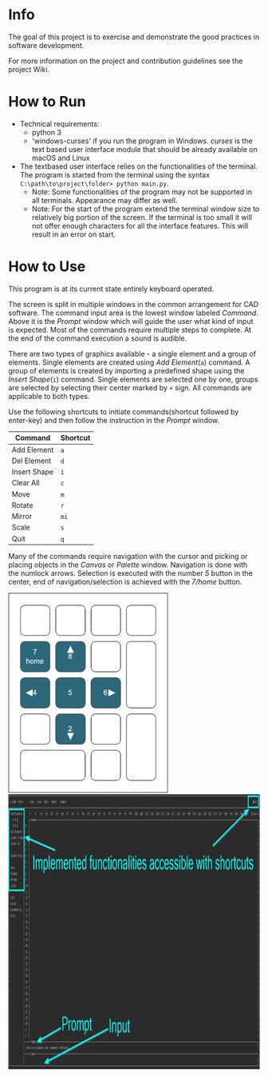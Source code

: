 # Info
The goal of this project is to exercise and demonstrate the good practices in software development.

For more information on the project and contribution guidelines see the project Wiki.

# How to Run

- Technical requirements:
  - python 3
  - 'windows-curses' if you run the program in Windows. _curses_ is the text based user interface module that should be 
  already available on macOS and Linux
- The textbased user interface relies on the functionalities of the terminal. The program is started from the
terminal using the syntax `C:\path\to\project\folder> python main.py`.
    - Note: Some functionalities of the program may not be supported in all terminals. Appearance may differ as well.
    - Note: For the start of the program extend the terminal window size to relatively big portion of the screen.
  If the terminal is too small it will not offer enough characters for all the interface features. This will result in
  an error on start.

# How to Use

This program is at its current state entirely keyboard operated. 

The screen is split in multiple windows in the common arrangement for CAD software. The command input area 
is the lowest window labeled _Command_. Above it is the _Prompt_ window which will guide the user
what kind of input is expected. Most of the commands require multiple steps to complete. At the end of
the command execution a sound is audible.

There are two types of graphics available - a single element and a group of elements. Single elements
are created using _Add Element_(`a`) command. A group of elements is created by importing a predefined
shape using the _Insert Shape_(`i`) command. Single elements are selected one by one, groups are selected
by selecting their center marked by `+` sign. All commands are applicable to both types.

Use the following shortcuts to initiate commands(shortcut followed by enter-key) and then follow the instruction in the _Prompt_ window.


| Command      | Shortcut |
|--------------|----------|
| Add Element  | `a`      |
| Del Element  | `d`      |
| Insert Shape | `i`      |
| Clear All    | `c`      |
| Move         | `m`      |
| Rotate       | `r`      |
| Mirror       | `mi`     |
| Scale        | `s`      |
| Quit         | `q`      |

Many of the commands require navigation with the cursor and picking or placing objects in the _Canvas_ or _Palette_
window. Navigation is done with the numlock arrows. Selection is executed with the number _5_ button in the center,
end of navigation/selection is achieved with the _7/home_ button.

<img src="https://github.com/Vasc01/2d-cad-exercise/blob/main/assets/key_navigation.png" width="320" height="400">

<img src="https://github.com/Vasc01/2d-cad-exercise/blob/main/assets/Screenshot_1.png" width="900" height="550">
